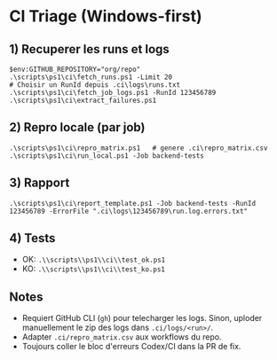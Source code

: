 # CI Triage (Windows-first)

## 1) Recuperer les runs et logs

```
$env:GITHUB_REPOSITORY="org/repo"
.\scripts\ps1\ci\fetch_runs.ps1 -Limit 20
# Choisir un RunId depuis .ci\logs\runs.txt
.\scripts\ps1\ci\fetch_job_logs.ps1 -RunId 123456789
.\scripts\ps1\ci\extract_failures.ps1
```

## 2) Repro locale (par job)

```
.\scripts\ps1\ci\repro_matrix.ps1   # genere .ci\repro_matrix.csv
.\scripts\ps1\ci\run_local.ps1 -Job backend-tests
```

## 3) Rapport

```
.\scripts\ps1\ci\report_template.ps1 -Job backend-tests -RunId 123456789 -ErrorFile ".ci\logs\123456789\run.log.errors.txt"
```

## 4) Tests

* OK: `.\\scripts\\ps1\\ci\\test_ok.ps1`
* KO: `.\\scripts\\ps1\\ci\\test_ko.ps1`

## Notes

* Requiert GitHub CLI (`gh`) pour telecharger les logs. Sinon, uploder manuellement le zip des logs dans `.ci/logs/<run>/`.
* Adapter `.ci/repro_matrix.csv` aux workflows du repo.
* Toujours coller le bloc d'erreurs Codex/CI dans la PR de fix.
